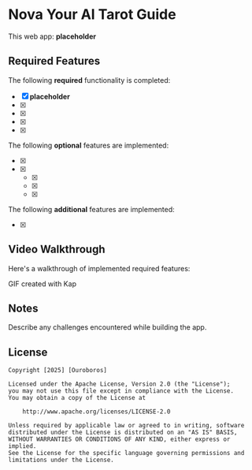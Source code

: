 # Nova Your AI Tarot Guide
This web app: **placeholder**

## Required Features

The following **required** functionality is completed:

- [X] **placeholder**
- [X] 
- [X] 
- [X] 
- [X] 

The following **optional** features are implemented:

- [X] 
- [X] 
  - [X] 
  - [X] 
  - [X] 

The following **additional** features are implemented:

* [X] 

## Video Walkthrough

Here's a walkthrough of implemented required features:

<!-- <img src='src/images/xx.gif' title='Video Walkthrough' width='' alt='Video Walkthrough' /> -->
GIF created with Kap

## Notes

Describe any challenges encountered while building the app.

## License

    Copyright [2025] [Ouroboros]

    Licensed under the Apache License, Version 2.0 (the "License");
    you may not use this file except in compliance with the License.
    You may obtain a copy of the License at

        http://www.apache.org/licenses/LICENSE-2.0

    Unless required by applicable law or agreed to in writing, software
    distributed under the License is distributed on an "AS IS" BASIS,
    WITHOUT WARRANTIES OR CONDITIONS OF ANY KIND, either express or implied.
    See the License for the specific language governing permissions and
    limitations under the License.
